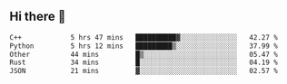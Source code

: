 ## Hi there 👋

<!--
**whirlun/whirlun** is a ✨ _special_ ✨ repository because its `README.md` (this file) appears on your GitHub profile.

Here are some ideas to get you started:

- 🔭 I’m currently working on ...
- 🌱 I’m currently learning ...
- 👯 I’m looking to collaborate on ...
- 🤔 I’m looking for help with ...
- 💬 Ask me about ...
- 📫 How to reach me: ...
- 😄 Pronouns: ...
- ⚡ Fun fact: ...
-->
<!--START_SECTION:waka-->

```txt
C++            5 hrs 47 mins   ██████████▓░░░░░░░░░░░░░░   42.27 %
Python         5 hrs 12 mins   █████████▒░░░░░░░░░░░░░░░   37.99 %
Other          44 mins         █▒░░░░░░░░░░░░░░░░░░░░░░░   05.47 %
Rust           34 mins         █░░░░░░░░░░░░░░░░░░░░░░░░   04.19 %
JSON           21 mins         ▓░░░░░░░░░░░░░░░░░░░░░░░░   02.57 %
```

<!--END_SECTION:waka-->
